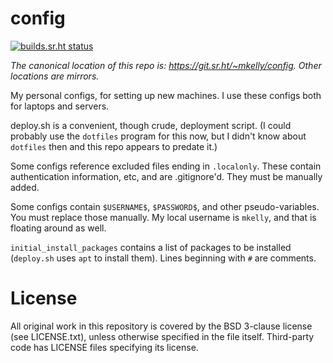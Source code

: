 # config

[![builds.sr.ht status](https://builds.sr.ht/~mkelly/config/commits/master.svg)](https://builds.sr.ht/~mkelly/config/commits/master?)

_The canonical location of this repo is: <https://git.sr.ht/~mkelly/config>.
Other locations are mirrors._

My personal configs, for setting up new machines. I use these configs both for
laptops and servers.

deploy.sh is a convenient, though crude, deployment script. (I could probably
use the `dotfiles` program for this now, but I didn't know about `dotfiles`
then and this repo appears to predate it.)

Some configs reference excluded files ending in `.localonly`. These contain
authentication information, etc, and are .gitignore'd. They must be manually
added.

Some configs contain `$USERNAME$`, `$PASSWORD$`, and other pseudo-variables. You
must replace those manually. My local username is `mkelly`, and that is
floating around as well.

`initial_install_packages` contains a list of packages to be installed
(`deploy.sh` uses `apt` to install them). Lines beginning with `#` are
comments.

# License

All original work in this repository is covered by the BSD 3-clause license
(see LICENSE.txt), unless otherwise specified in the file itself. Third-party
code has LICENSE files specifying its license.
